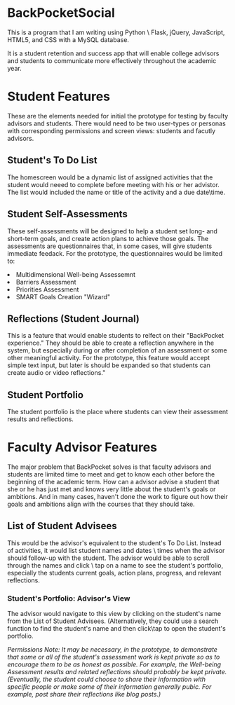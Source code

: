 # BackPocketSocial
<p>This is a program that I am writing using Python \ Flask, jQuery, JavaScript, HTML5, and CSS with a MySQL database.</p>
<p>It is a student retention and success app that will enable college advisors and students to communicate more effectively throughout the academic year.</p>
<h1>Student Features</h1>
<p>These are the elements needed for initial the prototype for testing by faculty advisors and students. There would need to be two user-types or personas with corresponding permissions and screen views: students and facutly advisors. </p>
 <h2>Student's To Do List</h2>
   <p>The homescreen would be a dynamic list of assigned activities that the student would neeed to complete before meeting with his or her advistor. The list would included the name or title of the activity and a due date\time.</p>
   <h2>Student Self-Assessments</h2>
     These self-assessments will be designed to help a student set long- and short-term goals, and create action plans to achieve those goals. The assessments are questionnaires that, in some cases, will give students immediate feedack. For the prototype, the questionnaires would be limited to:</p>
     <li>Multidimensional Well-being Assessemnt</li>
     <li>Barriers Assessment</li>
     <li>Priorities Assessment</li>
     <li>SMART Goals Creation "Wizard"</li>
<h2>Reflections (Student Journal)</h2>
<p>This is a feature that would enable students to relfect on their "BackPocket experience." They should be able to create a reflection anywhere in the system, but especially during or after completion of an assessment or some other meaningful activity. For the prototype, this feature would accept simple text input, but later is should be expanded so that students can create audio or video reflections." 
 <h2> Student Portfolio</h2>
 <p>The student portfolio is the place where students can view their assessment results and reflections. </p>
<h1>Faculty Advisor Features</h1>
The major problem that BackPocket solves is that faculty advisors and students are limited time to meet and get to know each other before the beginning of the academic term. How can a advisor advise a student that she or he has just met and knows very little about the student's goals or ambitions. And in many cases, haven't done the work to figure out how their goals and ambitions align with the courses that they should take. </p>
<h2>List of Student Advisees</h2>
<p>This would be the advisor's equivalent to the student's To Do List. Instead of activities, it would list student names and dates \ times when the advisor should follow-up with the student. The advisor would be able to scroll through the names and click \ tap on a name to see the student's portfolio, especially the students current goals, action plans, progress, and relevant reflections.</p>
<h3>Student's Portfolio: Advisor's View</h3>
<p>The advisor would navigate to this view by clicking on the student's name from the List of Student Advisees. (Alternatively, they could use a search function to find the student's name and then click\tap to open the student's portfolio.</p>
<i>Permissions Note: It may be necessary, in the prototype, to demonstrate that some or all of the student's assessment work is kept private so as to encourage them to be as honest as possible. For example, the Well-being Assessment results and related reflections should probably be kept private. (Eventually, the student could choose to share their information with specific people or make some of their information generally pubic. For example, post share their reflections like blog posts.)</i>



     
